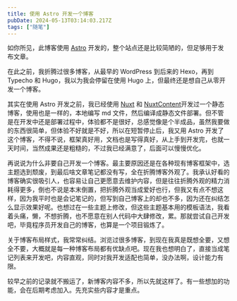 ```yaml
---
title: 使用 Astro 开发一个博客
pubDate: 2024-05-13T03:14:03.217Z
tags: ["随笔"]
---
```


如你所见，此博客使用 [Astro](https://astro.build/) 开发的，整个站点还是比较简陋的，但足够用于发布文章。

在此之前，我折腾过很多博客，从最早的 WordPress 到后来的 Hexo，再到 Typecho 和 Hugo，我以为我会停留在使用 Hugo 上，但最终还是想自己从零开发一个博客。

其实在使用 Astro 开发之前，我已经使用 [Nuxt](https://nuxt.com/) 和 [NuxtContent](https://content.nuxt.com/)开发过一个静态博客，使用也是一样的，本地编写 md 文件，然后编译成静态文件部署。但不管是在开发中还是部署过程中，体验都不是很好，总感觉像是个半成品，虽然我要做的东西很简单，但体验不好就是不好，所以在短暂停止后，我又用 Astro 开发了这个博客，不得不说，框架真好用，文档也是写得真好，从上手到开发完，也就一天时间，当然成果还是粗糙的，不过我已经满意了，后面可以慢慢优化。

再说说为什么非要自己开发一个博客。最主要原因还是在各种现有博客框架中，选主题选到颓废，到最后啥文章笔记都没有写，全在折腾博客外观了。我承认好看的博客确实很吸引人，也容易让自己更愿意去维护内容，但是往往折腾外观的精力消耗得更多，倒也不说是本末倒置，把折腾外观当成爱好也行，但我又有点不想这样，因为我平时也是会记笔记的，但写到自己博客上的却也不多，因为还在纠结怎么显示效果好呢。也想过在一些主题上修改，但这些主题基本用的模板语法，我看着头痛，懒，不想折腾，也不愿意在别人代码中大肆修改，累。那就尝试自己开发吧，毕竟程序员开发自己的博客，也算是一个项目锻炼了。

关于博客布局样式，我常常纠结。浏览过很多博客，到现在我真是既想全要，又想全不要，大概就是每一种博客布局都有优缺点吧。现在我也想明白了，直接当成笔记列表来开发吧，内容直观，同时对我开发适配也简单，没办法啊，设计能力有限。

较早之前的记录就不搬运了，新博客内容不多，所以先就这样了。有一些想加的功能，会在后期考虑加入。先充实些内容才是重点。
